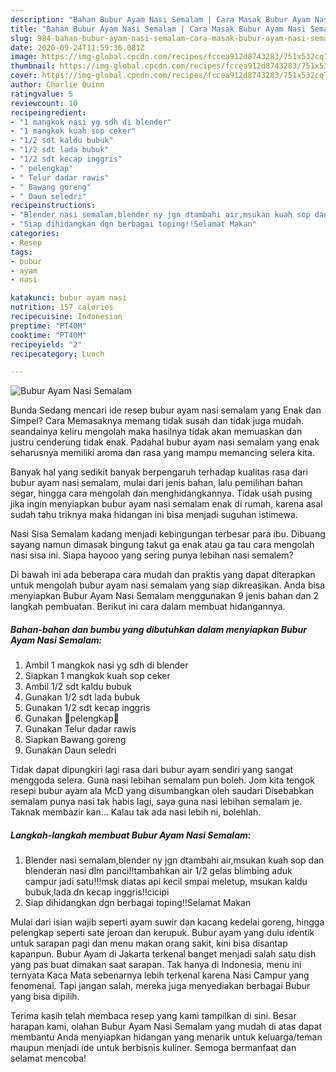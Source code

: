 ```yaml
---
description: "Bahan Bubur Ayam Nasi Semalam | Cara Masak Bubur Ayam Nasi Semalam Yang Menggugah Selera"
title: "Bahan Bubur Ayam Nasi Semalam | Cara Masak Bubur Ayam Nasi Semalam Yang Menggugah Selera"
slug: 984-bahan-bubur-ayam-nasi-semalam-cara-masak-bubur-ayam-nasi-semalam-yang-menggugah-selera
date: 2020-09-24T11:59:36.081Z
image: https://img-global.cpcdn.com/recipes/fccea912d8743283/751x532cq70/bubur-ayam-nasi-semalam-foto-resep-utama.jpg
thumbnail: https://img-global.cpcdn.com/recipes/fccea912d8743283/751x532cq70/bubur-ayam-nasi-semalam-foto-resep-utama.jpg
cover: https://img-global.cpcdn.com/recipes/fccea912d8743283/751x532cq70/bubur-ayam-nasi-semalam-foto-resep-utama.jpg
author: Charlie Quinn
ratingvalue: 5
reviewcount: 10
recipeingredient:
- "1 mangkok nasi yg sdh di blender"
- "1 mangkok kuah sop ceker"
- "1/2 sdt kaldu bubuk"
- "1/2 sdt lada bubuk"
- "1/2 sdt kecap inggris"
- " pelengkap"
- " Telur dadar rawis"
- " Bawang goreng"
- " Daun seledri"
recipeinstructions:
- "Blender nasi semalam,blender ny jgn dtambahi air,msukan kuah sop dan blenderan nasi dlm panci!!tambahkan air 1/2 gelas blimbing aduk campur jadi satu!!!msk diatas api kecil smpai meletup, msukan kaldu bubuk,lada dn kecap inggris!!cicipi"
- "Siap dihidangkan dgn berbagai toping!!Selamat Makan"
categories:
- Resep
tags:
- bubur
- ayam
- nasi

katakunci: bubur ayam nasi 
nutrition: 157 calories
recipecuisine: Indonesian
preptime: "PT40M"
cooktime: "PT40M"
recipeyield: "2"
recipecategory: Lunch

---
```



![Bubur Ayam Nasi Semalam](https://img-global.cpcdn.com/recipes/fccea912d8743283/751x532cq70/bubur-ayam-nasi-semalam-foto-resep-utama.jpg)

Bunda Sedang mencari ide resep bubur ayam nasi semalam yang Enak dan Simpel? Cara Memasaknya memang tidak susah dan tidak juga mudah. seandainya keliru mengolah maka hasilnya tidak akan memuaskan dan justru cenderung tidak enak. Padahal bubur ayam nasi semalam yang enak seharusnya memiliki aroma dan rasa yang mampu memancing selera kita.

Banyak hal yang sedikit banyak berpengaruh terhadap kualitas rasa dari bubur ayam nasi semalam, mulai dari jenis bahan, lalu pemilihan bahan segar, hingga cara mengolah dan menghidangkannya. Tidak usah pusing jika ingin menyiapkan bubur ayam nasi semalam enak di rumah, karena asal sudah tahu triknya maka hidangan ini bisa menjadi suguhan istimewa.

Nasi Sisa Semalam kadang menjadi kebingungan terbesar para ibu. Dibuang sayang namun dimasak bingung takut ga enak atau ga tau cara mengolah nasi sisa ini. Siapa hayooo yang sering punya lebihan nasi semalem?


Di bawah ini ada beberapa cara mudah dan praktis yang dapat diterapkan untuk mengolah bubur ayam nasi semalam yang siap dikreasikan. Anda bisa menyiapkan Bubur Ayam Nasi Semalam menggunakan 9 jenis bahan dan 2 langkah pembuatan. Berikut ini cara dalam membuat hidangannya.

<!--inarticleads1-->

##### Bahan-bahan dan bumbu yang dibutuhkan dalam menyiapkan Bubur Ayam Nasi Semalam:

1. Ambil 1 mangkok nasi yg sdh di blender
1. Siapkan 1 mangkok kuah sop ceker
1. Ambil 1/2 sdt kaldu bubuk
1. Gunakan 1/2 sdt lada bubuk
1. Gunakan 1/2 sdt kecap inggris
1. Gunakan  🌾pelengkap🌾
1. Gunakan  Telur dadar rawis
1. Siapkan  Bawang goreng
1. Gunakan  Daun seledri


Tidak dapat dipungkiri lagi rasa dari bubur ayam sendiri yang sangat menggoda selera. Guna nasi lebihan semalam pun boleh. Jom kita tengok resepi bubur ayam ala McD yang disumbangkan oleh saudari Disebabkan semalam punya nasi tak habis lagi, saya guna nasi lebihan semalam je. Taknak membazir kan… Kalau tak ada nasi lebih ni, bolehlah. 

<!--inarticleads2-->

##### Langkah-langkah membuat Bubur Ayam Nasi Semalam:

1. Blender nasi semalam,blender ny jgn dtambahi air,msukan kuah sop dan blenderan nasi dlm panci!!tambahkan air 1/2 gelas blimbing aduk campur jadi satu!!!msk diatas api kecil smpai meletup, msukan kaldu bubuk,lada dn kecap inggris!!cicipi
1. Siap dihidangkan dgn berbagai toping!!Selamat Makan


Mulai dari isian wajib seperti ayam suwir dan kacang kedelai goreng, hingga pelengkap seperti sate jeroan dan kerupuk. Bubur ayam yang dulu identik untuk sarapan pagi dan menu makan orang sakit, kini bisa disantap kapanpun. Bubur Ayam di Jakarta terkenal banget menjadi salah satu dish yang pas buat dimakan saat sarapan. Tak hanya di Indonesia, menu ini ternyata Kaca Mata sebenarnya lebih terkenal karena Nasi Campur yang fenomenal. Tapi jangan salah, mereka juga menyediakan berbagai Bubur yang bisa dipilih. 

Terima kasih telah membaca resep yang kami tampilkan di sini. Besar harapan kami, olahan Bubur Ayam Nasi Semalam yang mudah di atas dapat membantu Anda menyiapkan hidangan yang menarik untuk keluarga/teman maupun menjadi ide untuk berbisnis kuliner. Semoga bermanfaat dan selamat mencoba!
